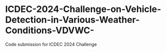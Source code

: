 # ICDEC-2024-Challenge-on-Vehicle-Detection-in-Various-Weather-Conditions-VDVWC-
Code submission for ICDEC 2024 Challenge
